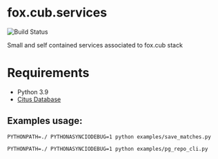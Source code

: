 # fox.cub.services

![Build Status](https://github.com/yaroslav-dudar/fox.cub.services/actions/workflows/run_ci.yaml/badge.svg)

Small and self contained services associated to fox.cub stack

# Requirements

- Python 3.9
- [Citus Database](https://www.citusdata.com/)


## Examples usage:

`PYTHONPATH=./ PYTHONASYNCIODEBUG=1 python examples/save_matches.py`

`PYTHONPATH=./ PYTHONASYNCIODEBUG=1 python examples/pg_repo_cli.py`
